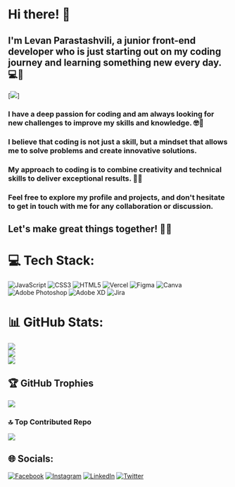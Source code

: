 # Hi there! 👋

## I'm Levan Parastashvili, a junior front-end developer who is just starting out on my coding journey and learning something new every day. 💻🌱

[![](https://visitcount.itsvg.in/api?id=parastashvili&icon=0&color=0)]

### I have a deep passion for coding and am always looking for new challenges to improve my skills and knowledge. 🤓💪

### I believe that coding is not just a skill, but a mindset that allows me to solve problems and create innovative solutions. 

### My approach to coding is to combine creativity and technical skills to deliver exceptional results. 🚀💡

### Feel free to explore my profile and projects, and don't hesitate to get in touch with me for any collaboration or discussion. 

## Let's make great things together! 🤝🌟

# 💻 Tech Stack:
![JavaScript](https://img.shields.io/badge/javascript-%23323330.svg?style=for-the-badge&logo=javascript&logoColor=%23F7DF1E) ![CSS3](https://img.shields.io/badge/css3-%231572B6.svg?style=for-the-badge&logo=css3&logoColor=white) ![HTML5](https://img.shields.io/badge/html5-%23E34F26.svg?style=for-the-badge&logo=html5&logoColor=white) ![Vercel](https://img.shields.io/badge/vercel-%23000000.svg?style=for-the-badge&logo=vercel&logoColor=white) 	![Figma](https://img.shields.io/badge/figma-%23F24E1E.svg?style=for-the-badge&logo=figma&logoColor=white) ![Canva](https://img.shields.io/badge/Canva-%2300C4CC.svg?style=for-the-badge&logo=Canva&logoColor=white) ![Adobe Photoshop](https://img.shields.io/badge/adobephotoshop-%2331A8FF.svg?style=for-the-badge&logo=adobephotoshop&logoColor=white) ![Adobe XD](https://img.shields.io/badge/Adobe%20XD-470137?style=for-the-badge&logo=Adobe%20XD&logoColor=#FF61F6) ![Jira](https://img.shields.io/badge/jira-%230A0FFF.svg?style=for-the-badge&logo=jira&logoColor=white)

# 📊 GitHub Stats:
![](https://github-readme-stats.vercel.app/api?username=parastashvili&theme=dark&hide_border=true&include_all_commits=false&count_private=true)<br/>
![](https://github-readme-streak-stats.herokuapp.com/?user=parastashvili&theme=dark&hide_border=true)<br/>
![](https://github-readme-stats.vercel.app/api/top-langs/?username=parastashvili&theme=dark&hide_border=true&include_all_commits=false&count_private=true&layout=compact)

## 🏆 GitHub Trophies
![](https://github-profile-trophy.vercel.app/?username=parastashvili&theme=nord&no-frame=true&no-bg=true&margin-w=4)

### 🔝 Top Contributed Repo
![](https://github-contributor-stats.vercel.app/api?username=parastashvili&limit=5&theme=dark_dimmed&combine_all_yearly_contributions=true)

## 🌐 Socials:
[![Facebook](https://img.shields.io/badge/Facebook-%231877F2.svg?logo=Facebook&logoColor=white)](https://facebook.com/Parastashvili) [![Instagram](https://img.shields.io/badge/Instagram-%23E4405F.svg?logo=Instagram&logoColor=white)](https://instagram.com/parasta___) [![LinkedIn](https://img.shields.io/badge/LinkedIn-%230077B5.svg?logo=linkedin&logoColor=white)](https://linkedin.com/in/levan-parastashvili-179974198) [![Twitter](https://img.shields.io/badge/Twitter-%231DA1F2.svg?logo=Twitter&logoColor=white)](https://twitter.com/LevanParasta) 

